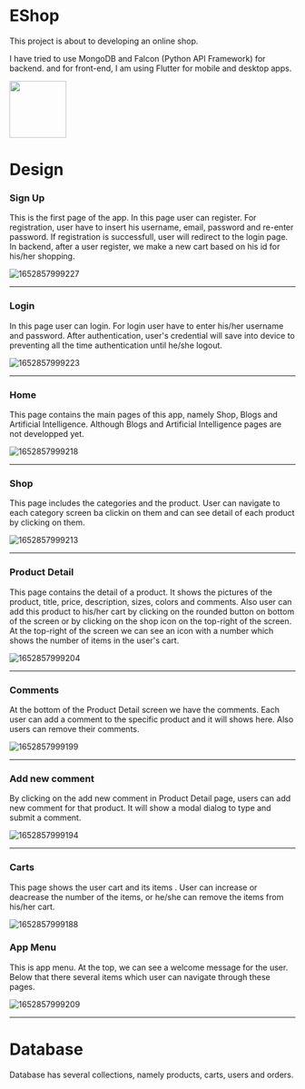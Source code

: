 # EShop
This project is about to developing an online shop.

I have tried to use MongoDB and Falcon (Python API Framework) for backend.
and for front-end, I am using Flutter for mobile and desktop apps.

<img src="https://user-images.githubusercontent.com/58491712/168982911-72423d0f-5574-4074-9be1-3d2442a6d95f.jpg" width="100px">

# Design
<h3>Sign Up</h3>
<p>This is the first page of the app. In this page user can register.
For registration, user have to insert his username, email, password and re-enter password.
If registration is successfull, user will redirect to the login page.
In backend, after a user register, we make a new cart based on his id for his/her shopping.
</p>

![1652857999227](https://user-images.githubusercontent.com/58491712/168981382-01642c18-c11a-4156-94d8-cff0581a6c4a.jpg)

<hr/>

<h3>Login</h3>
<p>In this page user can login. For login user have to enter his/her username and password.
After authentication, user's credential will save into device to preventing all the time authentication until he/she logout.
</p>

![1652857999223](https://user-images.githubusercontent.com/58491712/168982987-ff7c1d72-c45e-439d-aedb-128c232c76fc.jpg)

<hr/>

<h3>Home</h3>
<p>This page contains the main pages of this app, namely Shop, Blogs and Artificial Intelligence. Although Blogs and Artificial Intelligence pages are not developped yet.</p>

![1652857999218](https://user-images.githubusercontent.com/58491712/168982964-814a9394-70f0-4af8-a629-c163e0137690.jpg)

<hr/>

<h3>Shop</h3>
<p>This page includes the categories and the product. User can navigate to each category screen ba clickin on them and can see detail of each product by clicking on them.
</p>

![1652857999213](https://user-images.githubusercontent.com/58491712/168982946-1286ab24-95c8-4669-a7af-06c2a1abd539.jpg)

<hr/>

<h3>Product Detail</h3>
<p>
This page contains the detail of a product. It shows the pictures of the product, title, price, description, sizes, colors and comments. Also user can add this product to his/her cart by clicking on the rounded button on bottom of the screen or by clicking on the shop icon on the top-right of the screen.
At the top-right of the screen we can see an icon with a number which shows the number of items in the user's cart.
</p>

![1652857999204](https://user-images.githubusercontent.com/58491712/168982902-9a4b6ddb-4b32-4bea-957a-a7e974824f54.jpg)

<hr/>

<h3>Comments</h3>
<p>
At the bottom of the Product Detail screen we have the comments. Each user can add a comment to the specific product and it will shows here. Also users can remove their comments.
</p>

![1652857999199](https://user-images.githubusercontent.com/58491712/168982886-7a329e6d-d4e6-452c-94e7-f9551bd34e76.jpg)

<hr/>

<h3>Add new comment</h3>
<p>
By clicking on the add new comment in Product Detail page, users can add new comment for that product. It will show a modal dialog to type and submit a comment.
</p>

![1652857999194](https://user-images.githubusercontent.com/58491712/168982875-41b22de1-120e-41b5-87ca-7572055e3dcf.jpg)

<hr/>

<h3>Carts</h3>
<p>
This page shows the user cart and its items . User can increase or deacrease the number of the items, or he/she can remove the items from his/her cart.
</p>

![1652857999188](https://user-images.githubusercontent.com/58491712/168982850-08334272-c78e-4b21-9753-2f00856f1bd9.jpg)







<h3>App Menu</h3>
<p>This is app menu. At the top, we can see a welcome message for the user. Below that there several items which user can navigate through these pages.
</P>

![1652857999209](https://user-images.githubusercontent.com/58491712/168982911-72423d0f-5574-4074-9be1-3d2442a6d95f.jpg)

<hr/>


# Database
Database has several collections, namely products, carts, users and orders.

